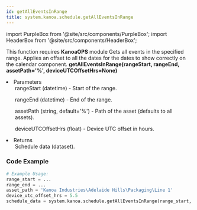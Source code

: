 ```yaml
---
id: getAllEventsInRange
title: system.kanoa.schedule.getAllEventsInRange
---
```


import PurpleBox from '@site/src/components/PurpleBox';
import HeaderBox from '@site/src/components/HeaderBox';

<PurpleBox>This function requires <b>KanoaOPS</b> module</PurpleBox>
<HeaderBox header="Description">
    Gets all events in the specified range. Applies an offset to all the dates for the dates to show correctly on the calendar component.
</HeaderBox>
<HeaderBox header="Syntax">
    <b>getAllEventsInRange(rangeStart, rangeEnd, assetPath='%', deviceUTCOffsetHrs=None)</b>
    <li>Parameters <br />
        <ul>rangeStart (datetime) - Start of the range.</ul>
        <ul>rangeEnd (datetime) - End of the range.</ul>
        <ul>assetPath (string, default='%') - Path of the asset (defaults to all assets).</ul>
        <ul>deviceUTCOffsetHrs (float) - Device UTC offset in hours.</ul>
    </li>
    <li>Returns <br />
        <ul>Schedule data (dataset).</ul>
    </li>
</HeaderBox>

### Code Example

```python
# Example Usage:
range_start = ...
range_end = ...
asset_path = 'Kanoa Industries\Adelaide Hills\Packaging\Line 1'
device_utc_offset_hrs = 5.5
schedule_data = system.kanoa.schedule.getAllEventsInRange(range_start, range_end, asset_path, device_utc_offset_hrs)

